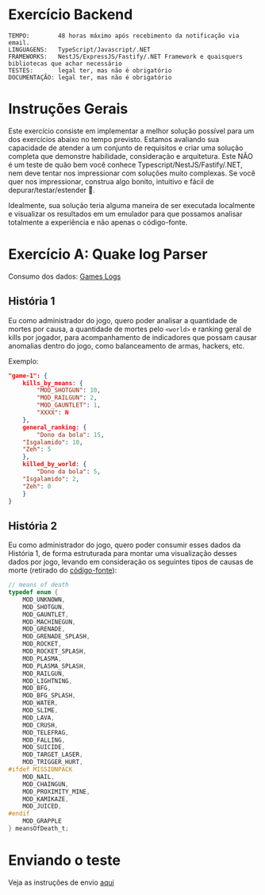 # Exercício Backend

```
TEMPO:        48 horas máximo após recebimento da notificação via email.
LINGUAGENS:   TypeScript/Javascript/.NET
FRAMEWORKS:   NestJS/ExpressJS/Fastify/.NET Framework e quaisquers bibliotecas que achar necessário
TESTES:       legal ter, mas não é obrigatório
DOCUMENTAÇÃO: legal ter, mas não é obrigatório
```

# Instruções Gerais

Este exercício consiste em implementar a melhor solução possível para um dos exercícios abaixo no tempo previsto. Estamos avaliando sua capacidade de atender a um conjunto de requisitos e criar uma solução completa que demonstre habilidade, consideração e arquitetura. Este NÃO é um teste de quão bem você conhece Typescript/NestJS/Fastify/.NET, nem deve tentar nos impressionar com soluções muito complexas. Se você quer nos impressionar, construa algo bonito, intuitivo e fácil de depurar/testar/estender 🫡.

Idealmente, sua solução teria alguma maneira de ser executada localmente e visualizar os resultados em um emulador para que possamos analisar totalmente a experiência e não apenas o código-fonte.

# Exercício A: Quake log Parser

Consumo dos dados: [Games Logs](https://github.com/rubcube/hiring-exercises/blob/master/backend/games.log)

## História 1

Eu como administrador do jogo, quero poder analisar a quantidade de mortes por causa, a quantidade de mortes pelo `<world>` e ranking geral de kills por jogador, para acompanhamento de indicadores que possam causar anomalias dentro do jogo, como balanceamento de armas, hackers, etc.

Exemplo:

```json
"game-1": {
	kills_by_means: {
		"MOD_SHOTGUN": 10,
		"MOD_RAILGUN": 2,
		"MOD_GAUNTLET": 1,
		"XXXX": N
	},
	general_ranking: {
		"Dono da bola": 15,
    "Isgalamido": 10,
    "Zeh": 5
	},
	killed_by_world: {
		"Dono da bola": 5,
    "Isgalamido": 2,
    "Zeh": 0
	}
}
```

## História 2

Eu como administrador do jogo, quero poder consumir esses dados da História 1, de forma estruturada para montar uma visualização desses dados por jogo, levando em consideração os seguintes tipos de causas de morte (retirado do [código-fonte](https://github.com/id-Software/Quake-III-Arena/blob/master/code/game/bg_public.h)):

```c
// means of death
typedef enum {
	MOD_UNKNOWN,
	MOD_SHOTGUN,
	MOD_GAUNTLET,
	MOD_MACHINEGUN,
	MOD_GRENADE,
	MOD_GRENADE_SPLASH,
	MOD_ROCKET,
	MOD_ROCKET_SPLASH,
	MOD_PLASMA,
	MOD_PLASMA_SPLASH,
	MOD_RAILGUN,
	MOD_LIGHTNING,
	MOD_BFG,
	MOD_BFG_SPLASH,
	MOD_WATER,
	MOD_SLIME,
	MOD_LAVA,
	MOD_CRUSH,
	MOD_TELEFRAG,
	MOD_FALLING,
	MOD_SUICIDE,
	MOD_TARGET_LASER,
	MOD_TRIGGER_HURT,
#ifdef MISSIONPACK
	MOD_NAIL,
	MOD_CHAINGUN,
	MOD_PROXIMITY_MINE,
	MOD_KAMIKAZE,
	MOD_JUICED,
#endif
	MOD_GRAPPLE
} meansOfDeath_t;
```

# Enviando o teste

Veja as instruções de envio [aqui](https://github.com/rubcube/hiring-exercises/blob/master/README.md)
